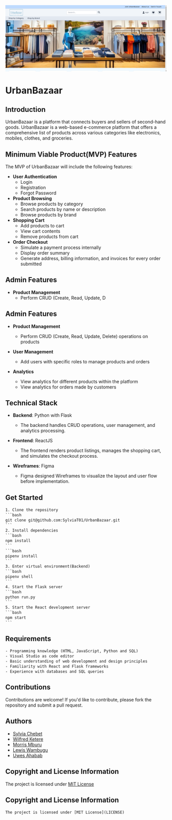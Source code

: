 ![Homepagescreenshot](/frontend-urban-bazaar/src/assets/homepage.png)

# UrbanBazaar

## Introduction
UrbanBazaar is a platform that connects buyers and sellers of second-hand goods. UrbanBazaar is a web-based e-commerce platform that offers a comprehensive list of products across various categories like electronics, mobiles, clothes, and groceries.

## Minimum Viable Product(MVP) Features
The MVP of UrbanBazaar will include the following features:
- **User Authentication**
    - Login
    - Registration
    - Forgot Password
- **Product Browsing**
    - Browse products by category
    - Search products by name or description
    - Browse products by brand
- **Shopping Cart**
    - Add products to cart
    - View cart contents
    - Remove products from cart
- **Order Checkout**
    - Simulate a payment process internally
    - Display order summary
    - Generate address, billing information, and invoices for every order submitted
## Admin Features

- **Product Management**
  - Perform CRUD (Create, Read, Update, D
## Admin Features

- **Product Management**
  - Perform CRUD (Create, Read, Update, Delete) operations on products

- **User Management**
  - Add users with specific roles to manage products and orders

- **Analytics**
  - View analytics for different products within the platform
  - View analytics for orders made by customers
## Technical Stack

- **Backend**: Python with Flask
  - The backend handles CRUD operations, user management, and analytics processing.
  
- **Frontend**: ReactJS
  - The frontend renders product listings, manages the shopping cart, and simulates the checkout process.

- **Wireframes**: Figma
  - Figma designed Wireframes to visualize the layout and user flow before implementation.

## Get Started
    1. Clone the repository
    ```bash
    git clone git@github.com:SylviaT01/UrbanBazaar.git
    ```
    2. Install dependencies
    ```bash
    npm install
    ```
    ```bash
    pipenv install
    ```
    3. Enter virtual environment(Backend)
    ```bash
    pipenv shell
    ```
    4. Start the Flask server
    ```bash
    python run.py
    ```
    5. Start the React development server
    ```bash
    npm start
    ```
## Requirements
    - Programming knowledge (HTML, JavaScript, Python and SQL)
    - Visual Studio as code editor
    - Basic understanding of web development and design principles
    - Familiarity with React and Flask frameworks
    - Experience with databases and SQL queries

## Contributions

Contributions are welcome! If you'd like to contribute, please fork the repository and submit a pull request.

## Authors
- [Sylvia Chebet](https://github.com/SylviaT01)
- [Wilfred Ketere](https://github.com/WLemmy)
- [Morris Mburu](https://github.com/mrrsmburu)
- [Lewis Wambugu](https://github.com/Wambuguu)
- [Uwes Ahabab](https://github.com/ahabab23/ahabab23)

## Copyright and License Information
The project is licensed under [MIT License](LICENSE)

## Copyright and License Information
    The project is licensed under [MIT License](LICENSE)

